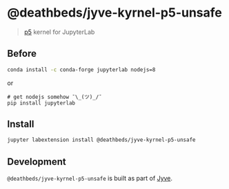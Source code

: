 # @deathbeds/jyve-kyrnel-p5-unsafe

> [p5][] kernel for JupyterLab

[p5]: https://p5js.org

## Before

```bash
conda install -c conda-forge jupyterlab nodejs=8
```

or

```
# get nodejs somehow ¯\_(ツ)_/¯
pip install jupyterlab
```

## Install

```bash
jupyter labextension install @deathbeds/jyve-kyrnel-p5-unsafe
```

## Development

`@deathbeds/jyve-kyrnel-p5-unsafe` is built as part of [Jyve](https://github.com/deathbeds/jyve).
